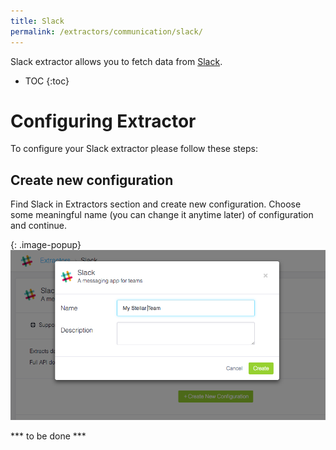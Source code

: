 ```yaml
---
title: Slack
permalink: /extractors/communication/slack/
---
```


Slack extractor allows you to fetch data from [Slack](https://slack.com/).

* TOC
{:toc}

# Configuring Extractor
To configure your Slack extractor please follow these steps:

## Create new configuration

Find Slack in Extractors section and create new configuration.
Choose some meaningful name (you can change it anytime later) of configuration and continue.


{: .image-popup}
![Slack New Configuration](/extractors/communication/slack/01-new-configuration.png)

*** to be done ***